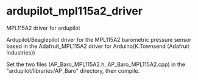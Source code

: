 ardupilot_mpl115a2_driver
=========================

MPL115A2 driver for ardupilot

Ardupilot/Beaglepilot driver for the MPL115A2 barometric pressure sensor 
based in the Adafruit_MPL115A2 driver for Arduino(K.Townsend (Adafruit Industries))

Set the two files (AP_Baro_MPL115A2.h, AP_Baro_MPL115A2.cpp) in the
"ardupilot/libraries/AP_Baro" directory, then compile.
